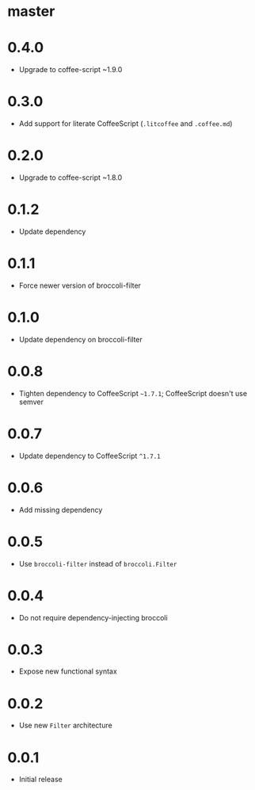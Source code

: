 # master

# 0.4.0

* Upgrade to coffee-script ~1.9.0

# 0.3.0

* Add support for literate CoffeeScript (`.litcoffee` and `.coffee.md`)

# 0.2.0

* Upgrade to coffee-script ~1.8.0

# 0.1.2

* Update dependency

# 0.1.1

* Force newer version of broccoli-filter

# 0.1.0

* Update dependency on broccoli-filter

# 0.0.8

* Tighten dependency to CoffeeScript `~1.7.1`; CoffeeScript doesn't use semver

# 0.0.7

* Update dependency to CoffeeScript `^1.7.1`

# 0.0.6

* Add missing dependency

# 0.0.5

* Use `broccoli-filter` instead of `broccoli.Filter`

# 0.0.4

* Do not require dependency-injecting broccoli

# 0.0.3

* Expose new functional syntax

# 0.0.2

* Use new `Filter` architecture

# 0.0.1

* Initial release
